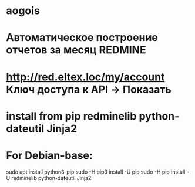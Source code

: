 # aogois
# Автоматическое построение отчетов за месяц REDMINE
# http://red.eltex.loc/my/account Ключ доступа к API -> Показать
# install from pip redminelib python-dateutil Jinja2
# For Debian-base:
sudo apt install python3-pip
sudo -H pip3 install -U pip
sudo -H pip install -U redminelib python-dateutil Jinja2
